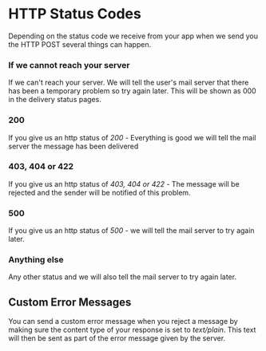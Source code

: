 HTTP Status Codes
=

Depending on the status code we receive from your app when we send you the HTTP POST several things can happen.

### If we cannot reach your server
If we can't reach your server. We will tell the user's mail server that there has been a temporary problem so try again later. This will be shown as 000 in the delivery status pages.

### 200
If you give us an http status of *200* - Everything is good we will tell the mail server the message has been delivered

### 403, 404 or 422
If you give us an http status of *403, 404 or 422* - The message will be rejected and the sender will be notified of this problem.

### 500
If you give us an http status of *500* - we will tell the mail server to try again later.

### Anything else
Any other status and we will also tell the mail server to try again later.

## Custom Error Messages
You can send a custom error message when you reject a message by making sure the content type of your response is set to _text/plain_. This text will then be sent as part of the error message given by the server.